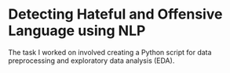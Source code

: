 # Detecting Hateful and Offensive Language using NLP


The task I worked on involved creating a Python script for data preprocessing and exploratory data analysis (EDA).
